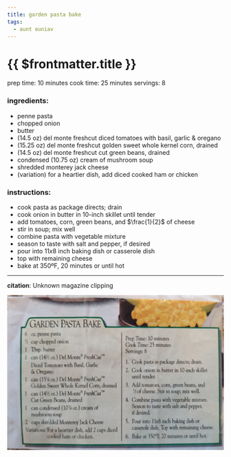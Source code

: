 ```yaml
---
title: garden pasta bake
tags:
  - aunt euniav
---
```


# {{ $frontmatter.title }}

prep time: 10 minutes
cook time: 25 minutes
servings: 8

### ingredients:

- <MixologyConversion n="6 oz"/> penne pasta
- <MixologyConversion n="0.5 cup"/> chopped onion
- <MixologyConversion n="1 tbsp"/> butter
- <MixologyConversion n="1 can"/> (14.5 oz) del monte freshcut diced tomatoes with basil, garlic & oregano
- <MixologyConversion n="1 can"/> (15.25 oz) del monte freshcut golden sweet whole kernel corn, drained
- <MixologyConversion n="1 can"/> (14.5 oz) del monte freshcut cut green beans, drained
- <MixologyConversion n="1 can"/> condensed (10.75 oz) cream of mushroom soup
- <MixologyConversion n="2 can"/> shredded monterey jack cheese
- (variation) for a heartier dish, add <MixologyConversion n="2 cups"/> diced cooked ham or chicken

### instructions:

- cook pasta as package directs; drain
- cook onion in butter in 10-inch skillet until tender
- add tomatoes, corn, green beans, and $\frac{1}{2}$ of cheese
- stir in soup; mix well
- combine pasta with vegetable mixture
- season to taste with salt and pepper, if desired
- pour into ${11x8}$ inch baking dish or casserole dish
- top with remaining cheese
- bake at 350ºF, 20 minutes or until hot

---

**citation**:
Unknown magazine clipping

![image](./image.jpg)
